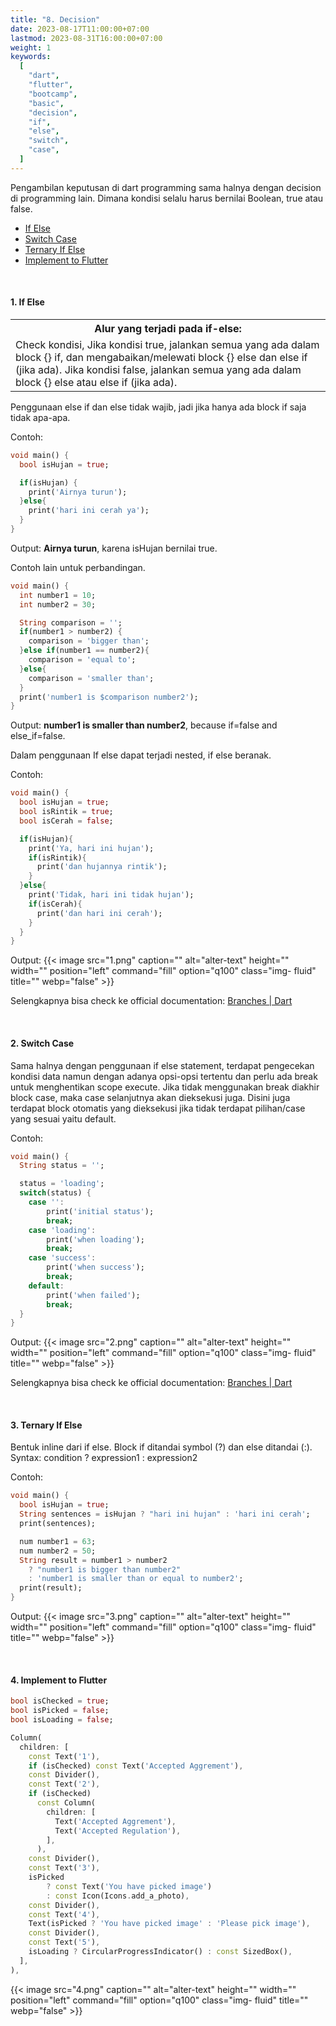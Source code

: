 ```yaml
---
title: "8. Decision"
date: 2023-08-17T11:00:00+07:00
lastmod: 2023-08-31T16:00:00+07:00
weight: 1
keywords:
  [
    "dart",
    "flutter",
    "bootcamp",
    "basic",
    "decision",
    "if",
    "else",
    "switch",
    "case",
  ]
---
```


Pengambilan keputusan di dart programming sama halnya dengan decision di programming lain. Dimana kondisi selalu harus bernilai Boolean, true atau false.

- [If Else](#1-if-else)
- [Switch Case](#2-switch-case)
- [Ternary If Else](#3-ternary-if-else)
- [Implement to Flutter](#4-implement-to-flutter)

<br>

#### 1. If Else

<table>
<tr><th>Alur yang terjadi pada if-else:</th></tr>
<tr><td>
Check kondisi,
Jika kondisi true, jalankan semua yang ada dalam block {} if, dan mengabaikan/melewati block {} else dan else if (jika ada).
Jika kondisi false, jalankan semua yang ada dalam block {} else atau else if (jika ada).
</td></tr>
</table>

Penggunaan else if dan else tidak wajib, jadi jika hanya ada block if saja tidak apa-apa.

Contoh:

```dart
void main() {
  bool isHujan = true;

  if(isHujan) {
    print('Airnya turun');
  }else{
    print('hari ini cerah ya');
  }
}
```

Output: **Airnya turun**, karena isHujan bernilai true.

Contoh lain untuk perbandingan.

```dart
void main() {
  int number1 = 10;
  int number2 = 30;

  String comparison = '';
  if(number1 > number2) {
    comparison = 'bigger than';
  }else if(number1 == number2){
    comparison = 'equal to';
  }else{
    comparison = 'smaller than';
  }
  print('number1 is $comparison number2');
}
```

Output: **number1 is smaller than number2**, because if=false and else_if=false.

Dalam penggunaan If else dapat terjadi nested, if else beranak.

Contoh:

```dart
void main() {
  bool isHujan = true;
  bool isRintik = true;
  bool isCerah = false;

  if(isHujan){
    print('Ya, hari ini hujan');
    if(isRintik){
      print('dan hujannya rintik');
    }
  }else{
    print('Tidak, hari ini tidak hujan');
    if(isCerah){
      print('dan hari ini cerah');
    }
  }
}
```

Output:
{{< image src="1.png" caption="" alt="alter-text" height="" width="" position="left" command="fill" option="q100" class="img- fluid" title="" webp="false" >}}

Selengkapnya bisa check ke official documentation: [Branches | Dart](https://dart.dev/language/branches#if)

<br>

#### 2. Switch Case

Sama halnya dengan penggunaan if else statement, terdapat pengecekan kondisi data namun dengan adanya opsi-opsi tertentu dan perlu ada break untuk menghentikan scope execute. Jika tidak menggunakan break diakhir block case, maka case selanjutnya akan dieksekusi juga. Disini juga terdapat block otomatis yang dieksekusi jika tidak terdapat pilihan/case yang sesuai yaitu default.

Contoh:

```dart
void main() {
  String status = '';

  status = 'loading';
  switch(status) {
    case '':
        print('initial status');
        break;
    case 'loading':
        print('when loading');
        break;
    case 'success':
        print('when success');
        break;
    default:
        print('when failed');
        break;
  }
}
```

Output:
{{< image src="2.png" caption="" alt="alter-text" height="" width="" position="left" command="fill" option="q100" class="img- fluid" title="" webp="false" >}}

Selengkapnya bisa check ke official documentation: [Branches | Dart](https://dart.dev/language/branches#switch-statements)

<br>

#### 3. Ternary If Else

Bentuk inline dari if else. Block if ditandai symbol (?) dan else ditandai (:).
Syntax: condition ? expression1 : expression2

Contoh:

```dart
void main() {
  bool isHujan = true;
  String sentences = isHujan ? "hari ini hujan" : 'hari ini cerah';
  print(sentences);

  num number1 = 63;
  num number2 = 50;
  String result = number1 > number2
    ? "number1 is bigger than number2"
    : 'number1 is smaller than or equal to number2';
  print(result);
}
```

Output:
{{< image src="3.png" caption="" alt="alter-text" height="" width="" position="left" command="fill" option="q100" class="img- fluid" title="" webp="false" >}}

<br>

#### 4. Implement to Flutter

```dart
bool isChecked = true;
bool isPicked = false;
bool isLoading = false;

Column(
  children: [
    const Text('1'),
    if (isChecked) const Text('Accepted Aggrement'),
    const Divider(),
    const Text('2'),
    if (isChecked)
      const Column(
        children: [
          Text('Accepted Aggrement'),
          Text('Accepted Regulation'),
        ],
      ),
    const Divider(),
    const Text('3'),
    isPicked
        ? const Text('You have picked image')
        : const Icon(Icons.add_a_photo),
    const Divider(),
    const Text('4'),
    Text(isPicked ? 'You have picked image' : 'Please pick image'),
    const Divider(),
    const Text('5'),
    isLoading ? CircularProgressIndicator() : const SizedBox(),
  ],
),
```

{{< image src="4.png" caption="" alt="alter-text" height="" width="" position="left" command="fill" option="q100" class="img- fluid" title="" webp="false" >}}

<br>
